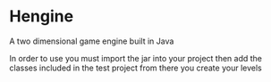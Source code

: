 Hengine
=======

A two dimensional game engine built in Java

In order to use you must import the jar into your project then add the classes included in the test project from there you create your levels
